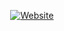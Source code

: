 <p align="center">
<a href="https://Technocyber.tk/Techno"><img title="Website" src="https://img.shields.io/badge/Click Here-To Visit-brightgreen?style=for-the-badge&logo=Website"></a>
</p>
